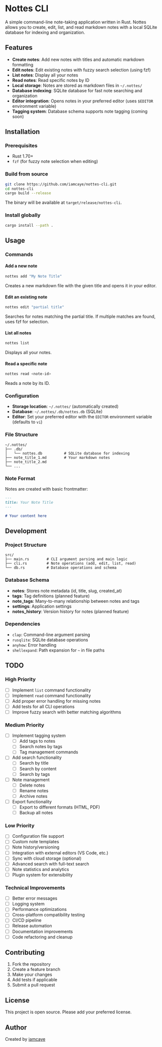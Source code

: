 # Nottes CLI

A simple command-line note-taking application written in Rust. Nottes allows you to create, edit, list, and read markdown notes with a local SQLite database for indexing and organization.

## Features

- **Create notes**: Add new notes with titles and automatic markdown formatting
- **Edit notes**: Edit existing notes with fuzzy search selection (using fzf)
- **List notes**: Display all your notes
- **Read notes**: Read specific notes by ID
- **Local storage**: Notes are stored as markdown files in `~/.nottes/`
- **Database indexing**: SQLite database for fast note searching and organization
- **Editor integration**: Opens notes in your preferred editor (uses `$EDITOR` environment variable)
- **Tagging system**: Database schema supports note tagging (coming soon)

## Installation

### Prerequisites

- Rust 1.70+ 
- `fzf` (for fuzzy note selection when editing)

### Build from source

```bash
git clone https://github.com/iamcaye/nottes-cli.git
cd nottes-cli
cargo build --release
```

The binary will be available at `target/release/nottes-cli`.

### Install globally

```bash
cargo install --path .
```

## Usage

### Commands

#### Add a new note
```bash
nottes add "My Note Title"
```
Creates a new markdown file with the given title and opens it in your editor.

#### Edit an existing note
```bash
nottes edit "partial title"
```
Searches for notes matching the partial title. If multiple matches are found, uses fzf for selection.

#### List all notes
```bash
nottes list
```
Displays all your notes.

#### Read a specific note
```bash
nottes read <note-id>
```
Reads a note by its ID.

### Configuration

- **Storage location**: `~/.nottes/` (automatically created)
- **Database**: `~/.nottes/.db/nottes.db` (SQLite)
- **Editor**: Set your preferred editor with the `EDITOR` environment variable (defaults to `vi`)

### File Structure

```
~/.nottes/
├── .db/
│   └── nottes.db          # SQLite database for indexing
├── note_title_1.md        # Your markdown notes
├── note_title_2.md
└── ...
```

### Note Format

Notes are created with basic frontmatter:

```markdown
---
title: Your Note Title
---

# Your content here
```

## Development

### Project Structure

```
src/
├── main.rs        # CLI argument parsing and main logic
├── cli.rs         # Note operations (add, edit, list, read)
└── db.rs          # Database operations and schema
```

### Database Schema

- **notes**: Stores note metadata (id, title, slug, created_at)
- **tags**: Tag definitions (planned feature)
- **note_tags**: Many-to-many relationship between notes and tags
- **settings**: Application settings
- **notes_history**: Version history for notes (planned feature)

### Dependencies

- `clap`: Command-line argument parsing
- `rusqlite`: SQLite database operations
- `anyhow`: Error handling
- `shellexpand`: Path expansion for `~` in file paths

## TODO

### High Priority
- [ ] Implement `list` command functionality
- [ ] Implement `read` command functionality
- [ ] Add proper error handling for missing notes
- [ ] Add tests for all CLI operations
- [ ] Improve fuzzy search with better matching algorithms

### Medium Priority
- [ ] Implement tagging system
  - [ ] Add tags to notes
  - [ ] Search notes by tags
  - [ ] Tag management commands
- [ ] Add search functionality
  - [ ] Search by title
  - [ ] Search by content
  - [ ] Search by tags
- [ ] Note management
  - [ ] Delete notes
  - [ ] Rename notes
  - [ ] Archive notes
- [ ] Export functionality
  - [ ] Export to different formats (HTML, PDF)
  - [ ] Backup all notes

### Low Priority
- [ ] Configuration file support
- [ ] Custom note templates
- [ ] Note history/versioning
- [ ] Integration with external editors (VS Code, etc.)
- [ ] Sync with cloud storage (optional)
- [ ] Advanced search with full-text search
- [ ] Note statistics and analytics
- [ ] Plugin system for extensibility

### Technical Improvements
- [ ] Better error messages
- [ ] Logging system
- [ ] Performance optimizations
- [ ] Cross-platform compatibility testing
- [ ] CI/CD pipeline
- [ ] Release automation
- [ ] Documentation improvements
- [ ] Code refactoring and cleanup

## Contributing

1. Fork the repository
2. Create a feature branch
3. Make your changes
4. Add tests if applicable
5. Submit a pull request

## License

This project is open source. Please add your preferred license.

## Author

Created by [iamcaye](https://github.com/iamcaye)

